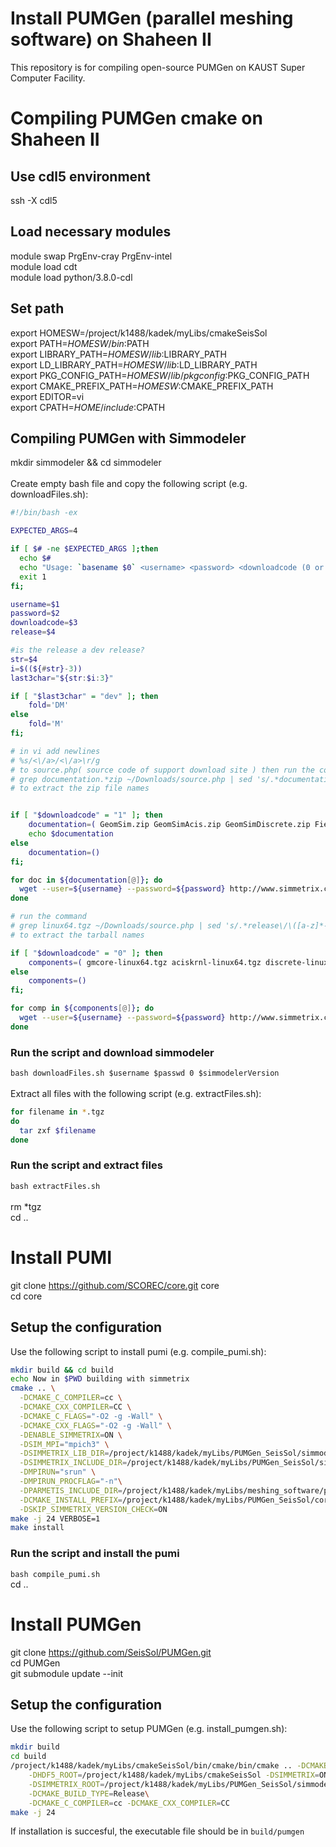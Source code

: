 # Install PUMGen (parallel meshing software) on Shaheen II
This repository is for compiling open-source PUMGen on KAUST Super Computer Facility.

# Compiling PUMGen cmake on Shaheen II

## Use cdl5 environment
ssh -X cdl5<br/>

## Load necessary modules
module swap PrgEnv-cray PrgEnv-intel<br/>
module load cdt<br/>
module load python/3.8.0-cdl<br/>

## Set path
export HOMESW=/project/k1488/kadek/myLibs/cmakeSeisSol<br/>
export PATH=$HOMESW/bin:$PATH<br/>
export LIBRARY_PATH=$HOMESW/lib:$LIBRARY_PATH<br/>
export LD_LIBRARY_PATH=$HOMESW/lib:$LD_LIBRARY_PATH<br/>
export PKG_CONFIG_PATH=$HOMESW/lib/pkgconfig:$PKG_CONFIG_PATH<br/>
export CMAKE_PREFIX_PATH=$HOMESW:$CMAKE_PREFIX_PATH<br/>
export EDITOR=vi<br/>
export CPATH=$HOME/include:$CPATH<br/>

## Compiling PUMGen with Simmodeler
mkdir simmodeler && cd simmodeler<br/>
<br/>
Create empty bash file and copy the following script (e.g. downloadFiles.sh):<br/>

```bash
#!/bin/bash -ex

EXPECTED_ARGS=4

if [ $# -ne $EXPECTED_ARGS ];then
  echo $#
  echo "Usage: `basename $0` <username> <password> <downloadcode (0 or 1): 0: library 1:documentation><release string ex) 7.1-110613 > "
  exit 1
fi;

username=$1
password=$2
downloadcode=$3
release=$4

#is the release a dev release?
str=$4
i=$((${#str}-3))
last3char="${str:$i:3}"

if [ "$last3char" = "dev" ]; then
    fold='DM'
else
    fold='M'
fi;

# in vi add newlines
# %s/<\/a>/<\/a>\r/g
# to source.php( source code of support download site ) then run the command 
# grep documentation.*zip ~/Downloads/source.php | sed 's/.*documentation\/\([A-Za-z]*.zip\).*/\1/g'
# to extract the zip file names


if [ "$downloadcode" = "1" ]; then
    documentation=( GeomSim.zip GeomSimAcis.zip GeomSimDiscrete.zip FieldSim.zip GeomSimAbstract.zip MeshSimCrack.zip MeshSimAdapt.zip MeshSimAdv.zip MeshSim.zip MeshSimCrack.zip ParallelMeshSimAdapt.zip ParallelMeshSim.zip GeomSimProe.zip GeomSimParasolid.zip GeomSimSolidWorks.zip )
    echo $documentation
else
    documentation=()
fi;

for doc in ${documentation[@]}; do
  wget --user=${username} --password=${password} http://www.simmetrix.com/application/release/${fold}/${release}/documentation/${doc}
done

# run the command
# grep linux64.tgz ~/Downloads/source.php | sed 's/.*release\/\([a-z]*-linux64.tgz\).*/\1/g'
# to extract the tarball names

if [ "$downloadcode" = "0" ]; then
    components=( gmcore-linux64.tgz aciskrnl-linux64.tgz discrete-linux64.tgz fdcore-linux64.tgz gmabstract-linux64.tgz gmadv-linux64.tgz msadapt-linux64.tgz msadv-linux64.tgz mscore-linux64.tgz msparalleladapt-linux64.tgz msparallelmesh-linux64.tgz pskrnl-linux64.tgz )
else
    components=()
fi;

for comp in ${components[@]}; do
  wget --user=${username} --password=${password} http://www.simmetrix.com/application/release/${fold}/${release}/release/${comp}
done
```
### Run the script and download simmodeler
`bash downloadFiles.sh $username $passwd 0 $simmodelerVersion`<br/>
<br/>
Extract all files with the following script (e.g. extractFiles.sh):<br/>
```bash
for filename in *.tgz
do
  tar zxf $filename
done
```
### Run the script and extract files
`bash extractFiles.sh`<br/>
<br/>
rm *tgz<br/>
cd ..<br/>

# Install PUMI

git clone https://github.com/SCOREC/core.git core<br/>
cd core<br/>

## Setup the configuration
Use the following script to install pumi (e.g. compile_pumi.sh):<br/>
```bash
mkdir build && cd build
echo Now in $PWD building with simmetrix
cmake .. \
  -DCMAKE_C_COMPILER=cc \
  -DCMAKE_CXX_COMPILER=CC \
  -DCMAKE_C_FLAGS="-O2 -g -Wall" \
  -DCMAKE_CXX_FLAGS="-O2 -g -Wall" \
  -DENABLE_SIMMETRIX=ON \
  -DSIM_MPI="mpich3" \
  -DSIMMETRIX_LIB_DIR=/project/k1488/kadek/myLibs/PUMGen_SeisSol/simmodeler/15.0-210501/lib/x64_rhel7_gcc48/ \
  -DSIMMETRIX_INCLUDE_DIR=/project/k1488/kadek/myLibs/PUMGen_SeisSol/simmodeler/15.0-210501/include/ \
  -DMPIRUN="srun" \
  -DMPIRUN_PROCFLAG="-n"\
  -DPARMETIS_INCLUDE_DIR=/project/k1488/kadek/myLibs/meshing_software/parmetis-cc/include/ \
  -DCMAKE_INSTALL_PREFIX=/project/k1488/kadek/myLibs/PUMGen_SeisSol/core \
  -DSKIP_SIMMETRIX_VERSION_CHECK=ON
make -j 24 VERBOSE=1
make install
```
### Run the script and install the pumi
`bash compile_pumi.sh`<br/>
cd ..<br/>

# Install PUMGen
git clone https://github.com/SeisSol/PUMGen.git<br/>
cd PUMGen<br/>
git submodule update --init<br/>

## Setup the configuration
Use the following script to setup PUMGen (e.g. install_pumgen.sh):<br/>
```bash
mkdir build
cd build
/project/k1488/kadek/myLibs/cmakeSeisSol/bin/cmake/bin/cmake .. -DCMAKE_PREFIX_PATH=/project/k1488/kadek/myLibs/PUMGen_SeisSol/core \
    -DHDF5_ROOT=/project/k1488/kadek/myLibs/cmakeSeisSol -DSIMMETRIX=ON \
    -DSIMMETRIX_ROOT=/project/k1488/kadek/myLibs/PUMGen_SeisSol/simmodeler/15.0-210501/ -DSIM_MPI=mpich3 \
    -DCMAKE_BUILD_TYPE=Release\
    -DCMAKE_C_COMPILER=cc -DCMAKE_CXX_COMPILER=CC
make -j 24
```
If installation is succesful, the executable file should be in `build/pumgen`<br/>
